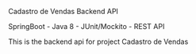 Cadastro de Vendas Backend API

SpringBoot - Java 8 - JUnit/Mockito - REST API

This is the backend api for project Cadastro de Vendas
